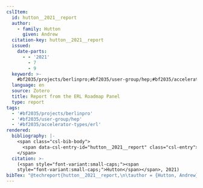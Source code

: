 ```yaml
---
cslItem:
  id: hutton__2021__report
  author:
    - family: Hutton
      given: Andrew
  citation-key: hutton__2021__report
  issued:
    date-parts:
      - - '2021'
        - 7
        - 9
  keyword: >-
    #bf2035/projects/berlinpro;#bf2035/user-group/hep;#bf2035/accelerator-types/erl
  language: en
  source: Zotero
  title: Report from the ERL Roadmap Panel
  type: report
tags:
  - '#bf2035/projects/berlinpro'
  - '#bf2035/user-group/hep'
  - '#bf2035/accelerator-types/erl'
rendered:
  bibliography: |-
    <span class="csl-bib-body">
      <span data-csl-entry-id="hutton__2021__report" class="csl-entry"><span class='author-bib'>Hutton</span>. <span class='date-bib'>(2021)</span>. <span class='title'><i><b><span style="font-style:normal;">Report from the ERL Roadmap Panel</span></b></i></span>.</span>
    </span>
  citation: >-
    (<span style="font-variant:small-caps;"><span
    style="font-variant:small-caps;">Hutton</span></span>, 2021)
bibTex: "@techreport{hutton__2021__report,\n\tauthor = {Hutton, Andrew},\n\tyear = {2021},\n\tmonth = {jul 9},\n\ttitle = {Report from the {ERL} {Roadmap} {Panel}},\n}\n\n"
---
```

